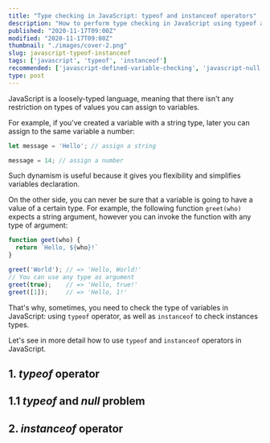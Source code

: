 ```yaml
---
title: "Type checking in JavaScript: typeof and instanceof operators"
description: "How to perform type checking in JavaScript using typeof and instance of operators."
published: "2020-11-17T09:00Z"
modified: "2020-11-17T09:00Z"
thumbnail: "./images/cover-2.png"
slug: javascript-typeof-instanceof
tags: ['javascript', 'typeof', 'instanceof']
recommended: ['javascript-defined-variable-checking', 'javascript-null']
type: post
---
```


JavaScript is a loosely-typed language, meaning that there isn't any restriction on types of values you can assign to variables. 

For example, if you've created a variable with a string type, later you can assign to the same variable a number:

```javascript
let message = 'Hello'; // assign a string

message = 14; // assign a number
```

Such dynamism is useful because it gives you flexibility and simplifies variables declaration.  

On the other side, you can never be sure that a variable is going to have a value of a certain type. For example, the following function `greet(who)` expects a string argument, however you can invoke the function with any type of argument:

```javascript
function geet(who) {
  return `Hello, ${who}!`
}

greet('World'); // => 'Hello, World!'
// You can use any type as argument
greet(true);    // => 'Hello, true!'
greet([1]);     // => 'Hello, 1!'
```

That's why, sometimes, you need to check the type of variables in JavaScript: using `typeof` operator, as well as `instanceof` to check instances types.  

Let's see in more detail how to use `typeof` and `instanceof` operators in JavaScript.  

## 1. *typeof* operator

## 1.1 *typeof* and *null* problem

## 2. *instanceof* operator
